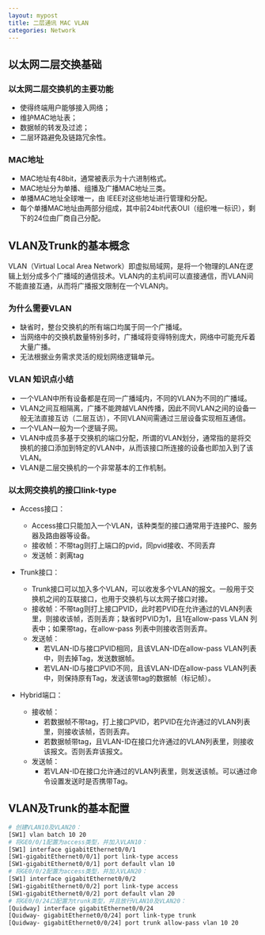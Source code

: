 ```yaml
---
layout: mypost
title: 二层通讯 MAC VLAN
categories: Network
---
```

## 以太网二层交换基础
### 以太网二层交换机的主要功能

* 使得终端用户能够接入网络；
* 维护MAC地址表；
* 数据帧的转发及过滤；
* 二层环路避免及链路冗余性。

### MAC地址

* MAC地址有48bit，通常被表示为十六进制格式。
* MAC地址分为单播、组播及广播MAC地址三类。
* 单播MAC地址全球唯一，由 IEEE对这些地址进行管理和分配。
* 每个单播MAC地址由两部分组成，其中前24bit代表OUI（组织唯一标识），剩下的24位由厂商自己分配。

## VLAN及Trunk的基本概念
VLAN（Virtual Local Area Network）即虚拟局域网，是将一个物理的LAN在逻辑上划分成多个广播域的通信技术。VLAN内的主机间可以直接通信，而VLAN间不能直接互通，从而将广播报文限制在一个VLAN内。


### 为什么需要VLAN
* 缺省时，整台交换机的所有端口均属于同一个广播域。
* 当网络中的交换机数量特别多时，广播域将变得特别庞大，网络中可能充斥着大量广播。
* 无法根据业务需求灵活的规划网络逻辑单元。

### VLAN 知识点小结
*  一个VLAN中所有设备都是在同一广播域内，不同的VLAN为不同的广播域。
* VLAN之间互相隔离，广播不能跨越VLAN传播，因此不同VLAN之间的设备一般无法直接互访（二层互访），不同VLAN间需通过三层设备实现相互通信。
* 一个VLAN一般为一个逻辑子网。
* VLAN中成员多基于交换机的端口分配，所谓的VLAN划分，通常指的是将交换机的接口添加到特定的VLAN中，从而该接口所连接的设备也即加入到了该VLAN。
* VLAN是二层交换机的一个非常基本的工作机制。


### 以太网交换机的接口link-type
* Access接口：
  * Access接口只能加入一个VLAN，该种类型的接口通常用于连接PC、服务器及路由器等设备。
  * 接收帧：不带tag则打上端口的pvid，同pvid接收、不同丢弃
  * 发送帧：剥离tag
* Trunk接口：
  * Trunk接口可以加入多个VLAN，可以收发多个VLAN的报文。一般用于交换机之间的互联接口，也用于交换机与以太网子接口对接。
  * 接收帧：不带tag则打上接口PVID，此时若PVID在允许通过的VLAN列表里，则接收该帧，否则丢弃；缺省时PVID为1，且1在allow-pass VLAN 列表中；如果带tag，在allow-pass 列表中则接收否则丢弃。
  * 发送帧：
    * 若VLAN-ID与接口PVID相同，且该VLAN-ID在allow-pass VLAN列表中，则去掉Tag，发送数据帧。
    * 若VLAN-ID与接口PVID不同，且该VLAN-ID在allow-pass VLAN列表中，则保持原有Tag，发送该带tag的数据帧（标记帧）。

* Hybrid端口：
  * 接收帧：
    * 若数据帧不带tag，打上接口PVID，若PVID在允许通过的VLAN列表里，则接收该帧，否则丢弃。
    * 若数据帧带tag，且VLAN-ID在接口允许通过的VLAN列表里，则接收该报文。否则丢弃该报文。
  * 发送帧：
    * 若VLAN-ID在接口允许通过的VLAN列表里，则发送该帧。可以通过命令设置发送时是否携带Tag。

## VLAN及Trunk的基本配置
```bash
# 创建VLAN10及VLAN20：
[SW1] vlan batch 10 20
# 将GE0/0/1配置为access类型，并加入VLAN10：
[SW1] interface gigabitEthernet0/0/1
[SW1-gigabitEthernet0/0/1] port link-type access
[SW1-gigabitEthernet0/0/1] port default vlan 10
# 将GE0/0/2配置为access类型，并加入VLAN20：
[SW1] interface gigabitEthernet0/0/2
[SW1-gigabitEthernet0/0/2] port link-type access
[SW1-gigabitEthernet0/0/2] port default vlan 20
# 将GE0/0/24口配置为trunk类型，并且放行VLAN10及VLAN20：
[Quidway] interface gigabitEthernet0/0/24
[Quidway- gigabitEthernet0/0/24] port link-type trunk
[Quidway- gigabitEthernet0/0/24] port trunk allow-pass vlan 10 20
```
